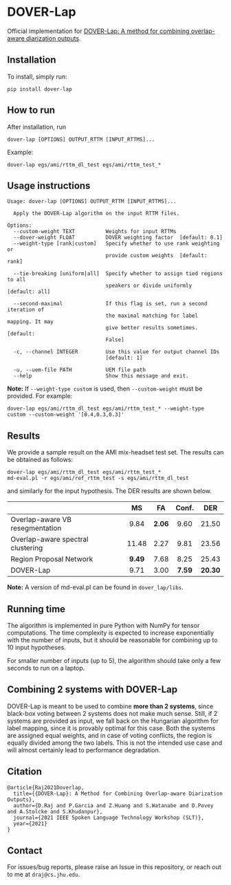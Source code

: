 # DOVER-Lap
Official implementation for [DOVER-Lap: A method for combining overlap-aware diarization outputs](https://arxiv.org/pdf/2011.01997.pdf).

## Installation

To install, simply run:

```
pip install dover-lap
```

## How to run

After installation, run

```
dover-lap [OPTIONS] OUTPUT_RTTM [INPUT_RTTMS]...
```

Example:

```
dover-lap egs/ami/rttm_dl_test egs/ami/rttm_test_*
```

## Usage instructions

```
Usage: dover-lap [OPTIONS] OUTPUT_RTTM [INPUT_RTTMS]...

  Apply the DOVER-Lap algorithm on the input RTTM files.

Options:
  --custom-weight TEXT          Weights for input RTTMs
  --dover-weight FLOAT          DOVER weighting factor  [default: 0.1]
  --weight-type [rank|custom]   Specify whether to use rank weighting or
                                provide custom weights  [default: rank]

  --tie-breaking [uniform|all]  Specify whether to assign tied regions to all
                                speakers or divide uniformly  [default: all]

  --second-maximal              If this flag is set, run a second iteration of
                                the maximal matching for label mapping. It may
                                give better results sometimes.  [default:
                                False]

  -c, --channel INTEGER         Use this value for output channel IDs
                                [default: 1]

  -u, --uem-file PATH           UEM file path
  --help                        Show this message and exit.
```

**Note:** If `--weight-type custom` is used, then `--custom-weight` must be provided.
For example:

```
dover-lap egs/ami/rttm_dl_test egs/ami/rttm_test_* --weight-type custom --custom-weight '[0.4,0.3,0.3]'
```

## Results

We provide a sample result on the AMI mix-headset test set. The results can be 
obtained as follows:

```
dover-lap egs/ami/rttm_dl_test egs/ami/rttm_test_*
md-eval.pl -r egs/ami/ref_rttm_test -s egs/ami/rttm_dl_test
```

and similarly for the input hypothesis. The DER results are shown below.

|                                   |   MS  |  FA  | Conf. |  DER  |
|-----------------------------------|:-----:|:----:|:-----:|:-----:|
| Overlap-aware VB resegmentation   |  9.84 | **2.06** |  9.60 | 21.50 |
| Overlap-aware spectral clustering | 11.48 | 2.27 |  9.81 | 23.56 |
| Region Proposal Network           |  **9.49** | 7.68 |  8.25 | 25.43 |
| DOVER-Lap                         | 9.71 | 3.00 |  **7.59** | **20.30** |

**Note:** A version of md-eval.pl can be found in `dover_lap/libs`.

## Running time

The algorithm is implemented in pure Python with NumPy for tensor computations. 
The time complexity is expected to increase exponentially with the number of 
inputs, but it should be reasonable for combining up to 10 input hypotheses.

For smaller number of inputs (up to 5), the algorithm should take only a few seconds
to run on a laptop.

## Combining 2 systems with DOVER-Lap

DOVER-Lap is meant to be used to combine **more than 2 systems**, since
black-box voting between 2 systems does not make much sense. Still, if 2 systems
are provided as input, we fall back on the Hungarian algorithm for label mapping,
since it is provably optimal for this case. Both the systems are assigned equal
weights, and in case of voting conflicts, the region is equally divided among the
two labels. This is not the intended use case and will almost certainly lead
to performance degradation.

## Citation

```
@article{Raj2021Doverlap,
  title={{DOVER-Lap}: A Method for Combining Overlap-aware Diarization Outputs},
  author={D.Raj and P.Garcia and Z.Huang and S.Watanabe and D.Povey and A.Stolcke and S.Khudanpur},
  journal={2021 IEEE Spoken Language Technology Workshop (SLT)},
  year={2021}
}
```

## Contact

For issues/bug reports, please raise an Issue in this repository, or reach out to me at `draj@cs.jhu.edu`.
